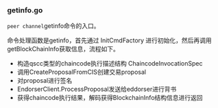 ### getinfo.go

`peer channel`getinfo命令的入口。

命令处理函数是getinfo，首先通过 InitCmdFactory 进行初始化，然后再调用getBlockChainInfo获取信息，流程如下。

* 构造qscc类型的chaincode执行描述结构 ChaincodeInvocationSpec
* 调用CreateProposalFromCIS创建交易proposal
* 对proposal进行签名
* EndorserClient.ProcessProposal发送给eddorser进行背书
* 获得chaincode执行结果，解码获得BlockchainInfo结构信息进行返回




